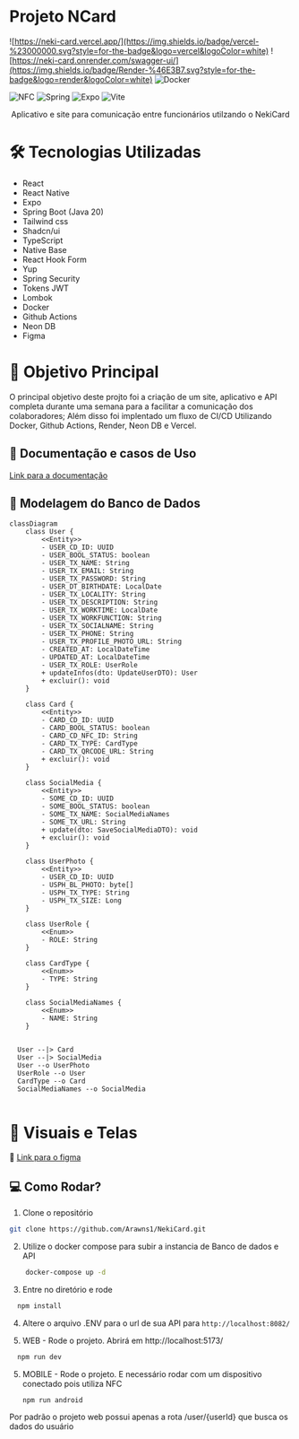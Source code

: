 # Projeto NCard

![https://neki-card.vercel.app/](https://img.shields.io/badge/vercel-%23000000.svg?style=for-the-badge&logo=vercel&logoColor=white)
![https://neki-card.onrender.com/swagger-ui/](https://img.shields.io/badge/Render-%46E3B7.svg?style=for-the-badge&logo=render&logoColor=white)
![Docker](https://img.shields.io/badge/docker-%230db7ed.svg?style=for-the-badge&logo=docker&logoColor=white)

![NFC](https://img.shields.io/badge/NFC-blue)
![Spring](https://img.shields.io/badge/Spring_Boot-green)
![Expo](https://img.shields.io/badge/Expo-black)
![Vite](https://img.shields.io/badge/Vite-purple)
<p align="center"> Aplicativo e site para comunicação entre funcionários utilzando o NekiCard </p>

# 🛠 Tecnologias Utilizadas

- React
- React Native
- Expo
- Spring Boot (Java 20)
- Tailwind css
- Shadcn/ui
- TypeScript
- Native Base
- React Hook Form
- Yup
- Spring Security
- Tokens JWT
- Lombok
- Docker
- Github Actions
- Neon DB
- Figma

# 🎯 Objetivo Principal

O principal objetivo deste projto foi a criação de um site, aplicativo e API completa durante uma semana para a facilitar a comunicação dos colaboradores; Além disso foi implentado um fluxo de CI/CD Utilizando Docker, Github Actions, Render, Neon DB e Vercel.

## 📄 Documentação e casos de Uso
[Link para a documentação](https://github.com/Arawns1/NekiCard/tree/main/docs)

## 🎲 Modelagem do Banco de Dados

```mermaid 
classDiagram
    class User {
        <<Entity>>
        - USER_CD_ID: UUID
        - USER_BOOL_STATUS: boolean
        - USER_TX_NAME: String
        - USER_TX_EMAIL: String
        - USER_TX_PASSWORD: String
        - USER_DT_BIRTHDATE: LocalDate
        - USER_TX_LOCALITY: String
        - USER_TX_DESCRIPTION: String
        - USER_TX_WORKTIME: LocalDate
        - USER_TX_WORKFUNCTION: String
        - USER_TX_SOCIALNAME: String
        - USER_TX_PHONE: String
        - USER_TX_PROFILE_PHOTO_URL: String
        - CREATED_AT: LocalDateTime
        - UPDATED_AT: LocalDateTime
        - USER_TX_ROLE: UserRole
        + updateInfos(dto: UpdateUserDTO): User
        + excluir(): void
    }

    class Card {
        <<Entity>>
        - CARD_CD_ID: UUID
        - CARD_BOOL_STATUS: boolean
        - CARD_CD_NFC_ID: String
        - CARD_TX_TYPE: CardType
        - CARD_TX_QRCODE_URL: String
        + excluir(): void
    }

    class SocialMedia {
        <<Entity>>
        - SOME_CD_ID: UUID
        - SOME_BOOL_STATUS: boolean
        - SOME_TX_NAME: SocialMediaNames
        - SOME_TX_URL: String
        + update(dto: SaveSocialMediaDTO): void
        + excluir(): void
    }

    class UserPhoto {
        <<Entity>>
        - USER_CD_ID: UUID
        - USPH_BL_PHOTO: byte[]
        - USPH_TX_TYPE: String
        - USPH_TX_SIZE: Long
    }

    class UserRole {
        <<Enum>>
        - ROLE: String
    }

    class CardType {
        <<Enum>>
        - TYPE: String
    }

    class SocialMediaNames {
        <<Enum>>
        - NAME: String
    }


  User --|> Card
  User --|> SocialMedia
  User --o UserPhoto
  UserRole --o User
  CardType --o Card
  SocialMediaNames --o SocialMedia


```

# 📸 Visuais e Telas
🎨 [Link para o figma](https://www.figma.com/file/Uh49GkN8efqS4LLaptQOgB/Testes?type=design&node-id=1%3A3&mode=design&t=u1a0WA6YX6nzMndj-1)




## 💻 Como Rodar?

1. Clone o repositório
```bash
git clone https://github.com/Arawns1/NekiCard.git
```
2. Utilize o docker compose para subir a instancia de Banco de dados e API
```bash
    docker-compose up -d
```
3. Entre no diretório e rode
```bash
  npm install 
```
4. Altere o arquivo .ENV para o url de sua API para ```http://localhost:8082/```


5. WEB - Rode o projeto. Abrirá em http://localhost:5173/
```bash
  npm run dev
```

5. MOBILE - Rode o projeto. E necessário rodar com um dispositivo conectado pois utiliza NFC
   ```
   npm run android
   ```

Por padrão o projeto web possui apenas a rota /user/{userId} que busca os dados do usuário
